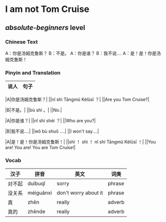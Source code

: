 # I am not Tom Cruise
## *absolute-beginners* level

### Chinese Text
A：你是汤姆克鲁斯？
B：不是。
A：你是谁？
B：我不说....
A：是！是！你是汤姆克鲁斯！

### Pinyin and Translation
|说人|句子|
|----|----|

|A|你是汤姆克鲁斯？|
||nǐ shì Tāngmǔ Kèlǔsī ？|
||Are you Tom Cruise?|

|B|不是。|
||bù shì 。|
||No.|

|A|你是谁？|
||nǐ shì shéi ？|
||Who are you?|

|B|我不说....|
||wǒ bù shuō ....|
||I won't say....|

|A|是！是！你是汤姆克鲁斯！|
||shì ！ shì ！ nǐ shì Tāngmǔ Kèlǔsī ！|
||You are! You are! You are Tom Cruise!|
### Vocab
|汉子|拼音|英文|词类|
|----|----|----|----|
|对不起|duìbuqǐ|sorry|phrase|
|没关系|méiguānxi|don't worry about it|phrase|
|真|zhēn|really|adverb|
|真的|zhēnde|really|adverb|